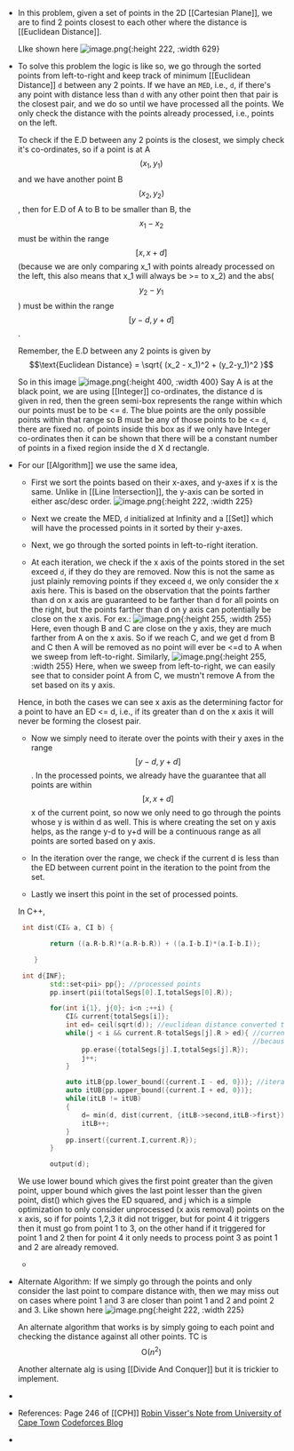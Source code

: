 - In this problem, given a set of points in the 2D [[Cartesian Plane]], we are to find 2 points closest to each other where the distance is [[Euclidean Distance]]. 
  
  LIke shown here
  ![image.png](../assets/image_1686379346764_0.png){:height 222, :width 629}
- To solve this problem the logic is like so, we go through the sorted points from left-to-right and keep track of minimum [[Euclidean Distance]] ``d`` between any 2 points. 
  If we have an ``MED``, i.e., ``d``, if there's any point with distance less than ``d`` with any other point then that pair is the closest pair, and we do so until we have processed all the points. We only check the distance with the points already processed, i.e., points on the left.
  
  To check if the E.D between any 2 points is the closest, we simply check it's co-ordinates, so if a point is at A $$(x_1, y_1)$$ and we have another point B $$(x_2, y_2)$$ , then for E.D of A to B to be smaller than B, the $$x_1 - x_2 $$ must be within the range $$[x, x+d]$$ (because we are only comparing 
   x_1 with points already processed on the left, this also means that x_1 will always be >= to x_2) and the abs($$y_2 - y_1 $$) must be within the range $$[y-d, y+d]$$.
  
  Remember, the E.D between any 2 points is given by $$\text{Euclidean Distance} = \sqrt{ (x_2 - x_1)^2 + (y_2-y_1)^2 }$$
  
  So in this image
  ![image.png](../assets/image_1686381685021_0.png){:height 400, :width 400}
  Say A is at the black point, we are using [[Integer]] co-ordinates, the distance d is given in red, then the green semi-box represents the range within which our points must be to be <= ``d``. The blue points are the only possible points within that range so B must be any of those points to be <= ``d``, there are fixed no. of points inside this box as if we only have Integer co-ordinates then it can be shown that there will be a constant number of points in a fixed region inside the d X d rectangle.
- For our [[Algorithm]] we use the same idea,
  
  * First we sort the points based on their x-axes, and y-axes if x is the same. Unlike in [[Line Intersection]], the y-axis can be sorted in either asc/desc order.
  ![image.png](../assets/image_1686380077516_0.png){:height 222, :width 225} 
  
  * Next we create the MED, ``d`` initialized at Infinity and a [[Set]] which will have the processed points in it sorted by their y-axes.
  
  * Next, we go through the sorted points in left-to-right iteration. 
  
  * At each iteration, we check if the x axis of the points stored in the set exceed ``d``, if they do they are removed. 
  Now this is not the same as just plainly removing points if they exceed ``d``, we only consider the x axis here. This is based on the observation that the points farther than d on x axis are guaranteed to be farther than d for all points on the right, but the points farther than d on y axis can potentially be close on the x axis.
  For ex.: 
  ![image.png](../assets/image_1686388114869_0.png){:height 255, :width 255} 
  Here, even though B and C are close on the y axis, they are much farther from A on the x axis. So if we reach C, and we get d from B and C then A will be removed as no point will ever be <=d to A when we sweep from left-to-right.
  Similarly,
  ![image.png](../assets/image_1686388251857_0.png){:height 255, :width 255}
  Here, when we sweep from left-to-right, we can easily see that to consider point A from C, we mustn't remove A from the set based on its y axis.
  
  Hence, in both the cases we can see x axis as the determining factor for a point to have an ED <= d, i.e., if its greater than d on the x axis it will never be forming the closest pair. 
   
  
  * Now we simply need to iterate over the points with their y axes in the range $$[y-d, y+d]$$. In the processed points, we already have the guarantee that all points are within $$[x,x+d]$$x of the current point, so now we only need to go through the points whose y is within d as well. This is where creating the set on y axis helps, as the range y-d to y+d will be a continuous range as all points are sorted based on y axis.
  
  * In the iteration over the range, we check if the current d is less than the ED between current point in the iteration to the point from the set.
  
  * Lastly we insert this point in the set of processed points.
  
  In C++,
  ```cpp
   int dist(CI& a, CI b) {
  
          return ((a.R-b.R)*(a.R-b.R)) + ((a.I-b.I)*(a.I-b.I));
  
      }
  
   int d{INF};
          std::set<pii> pp{}; //processed points
          pp.insert(pii(totalSegs[0].I,totalSegs[0].R));
  
          for(int i{1}, j{0}; i<n ;++i) {
              CI& current{totalSegs[i]};
              int ed= ceil(sqrt(d)); //euclidean distance converted to int
              while(j < i && current.R-totalSegs[j].R > ed){ //current.R or x axis will be always greater or equal to the points before
                                                             //because of how we sorted totalSegs
                  pp.erase({totalSegs[j].I,totalSegs[j].R});
                  j++;
              }
  
              auto itLB{pp.lower_bound({current.I - ed, 0})}; //iterator lower bound
              auto itUB{pp.upper_bound({current.I + ed, 0})};
              while(itLB != itUB)
              {
                  d= min(d, dist(current, {itLB->second,itLB->first}));
                  itLB++;
              }
              pp.insert({current.I,current.R});
          }
  
          output(d);
  
  ```
  We use lower bound which gives the first point greater than the given point, upper bound which gives the last point lesser than the given point, dist() which gives the ED squared,  and j which is a simple optimization to only consider unprocessed (x axis removal) points on the x axis, so if for points 1,2,3 it did not trigger, but for point 4 it triggers then it must go from point 1 to 3, on the other hand if it triggered for point 1 and 2 then for point 4 it only needs to process point 3 as point 1 and 2 are already removed.  
  
  
  
  *
- Alternate Algorithm: If we simply go through the points and only consider the last point to compare distance with, then we may miss out on cases where point 1 and 3 are closer than point 1 and 2 and point 2 and 3. Like shown here
  ![image.png](../assets/image_1686380077516_0.png){:height 222, :width 225}
  
  An alternate algorithm that works is by simply going to each point and checking the distance against all other points. TC is $$\text{O}\lparen n^2 \rparen$$
  
  Another alternate alg is using [[Divide And Conquer]] but it is trickier to implement.
-
- References: Page 246 of [[CPH]]
  [Robin Visser's Note from University of Cape Town](https://saco-evaluator.org.za/presentations/2015%20Camp%203/Line%20Sweep%20Algorithms%20(Robin%20Visser).pdf)
  [Codeforces Blog](https://codeforces.com/blog/entry/58747)
-